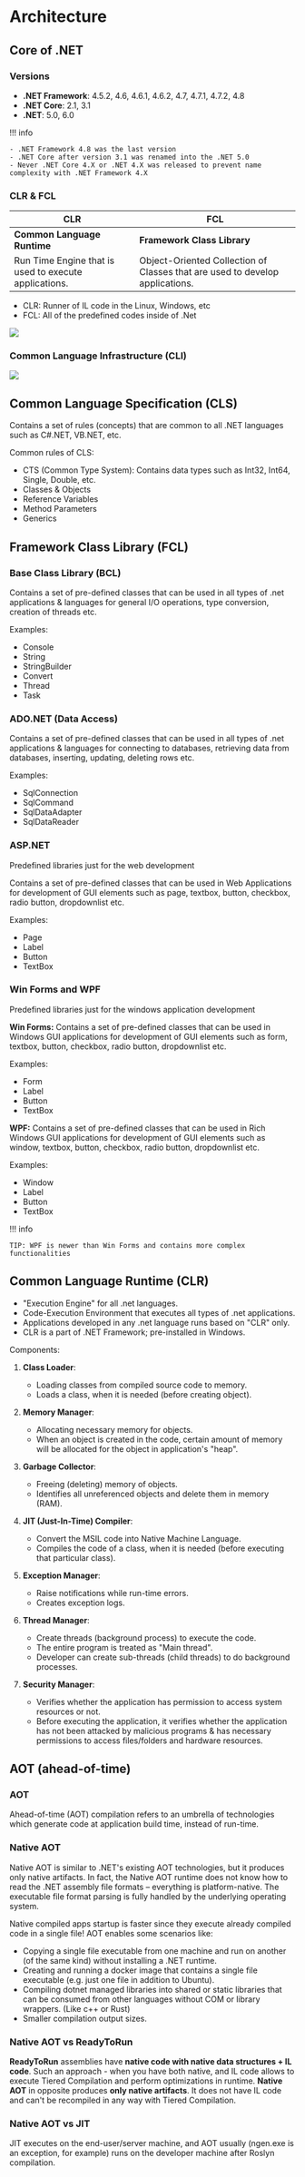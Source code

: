 # Architecture

## Core of .NET

### Versions

- **.NET Framework**: 4.5.2, 4.6, 4.6.1, 4.6.2, 4.7, 4.7.1, 4.7.2, 4.8
- **.NET Core**: 2.1, 3.1
- **.NET**: 5.0, 6.0

!!! info

    - .NET Framework 4.8 was the last version
    - .NET Core after version 3.1 was renamed into the .NET 5.0
    - Never .NET Core 4.X or .NET 4.X was released to prevent name complexity with .NET Framework 4.X

### CLR & FCL

| CLR                                                   | FCL                                                                          |
|-------------------------------------------------------|------------------------------------------------------------------------------|
| **Common Language Runtime**                           | **Framework Class Library**                                                  |
| Run Time Engine that is used to execute applications. | Object-Oriented Collection of Classes that are used to develop applications. |

- CLR: Runner of IL code in the Linux, Windows, etc
- FCL: All of the predefined codes inside of .Net

![](architecture/image9.jpg)

### Common Language Infrastructure (CLI)

![](architecture/image2.jpg)

## Common Language Specification (CLS)

Contains a set of rules (concepts) that are common to all .NET languages such as C#.NET, VB.NET, etc.

Common rules of CLS:

- CTS (Common Type System): Contains data types such as Int32, Int64, Single, Double, etc.
- Classes & Objects
- Reference Variables
- Method Parameters
- Generics

## Framework Class Library (FCL)

### Base Class Library (BCL)

Contains a set of pre-defined classes that can be used in all types of .net applications & languages for general I/O operations, type conversion, creation of threads etc.

Examples:

- Console
- String
- StringBuilder
- Convert
- Thread
- Task

### ADO.NET (Data Access)

Contains a set of pre-defined classes that can be used in all types of .net applications & languages for connecting to databases, retrieving data from databases, inserting, updating, deleting rows etc.

Examples:

- SqlConnection
- SqlCommand
- SqlDataAdapter
- SqlDataReader

### ASP.NET

Predefined libraries just for the web development

Contains a set of pre-defined classes that can be used in Web Applications for development of GUI elements such as page, textbox, button, checkbox, radio button, dropdownlist etc.

Examples:

- Page
- Label
- Button
- TextBox

### Win Forms and WPF

Predefined libraries just for the windows application development

**Win Forms:** Contains a set of pre-defined classes that can be used in Windows GUI applications for development of GUI elements such as form, textbox, button, checkbox, radio button, dropdownlist etc.

Examples:

- Form
- Label
- Button
- TextBox

**WPF:** Contains a set of pre-defined classes that can be used in Rich Windows GUI applications for development of GUI elements such as window, textbox, button, checkbox, radio button, dropdownlist etc.

Examples:

- Window
- Label
- Button
- TextBox

!!! info

    TIP: WPF is newer than Win Forms and contains more complex functionalities

## Common Language Runtime (CLR)

- "Execution Engine" for all .net languages.
- Code-Execution Environment that executes all types of .net applications.
- Applications developed in any .net language runs based on "CLR" only.
- CLR is a part of .NET Framework; pre-installed in Windows.

Components:

1. **Class Loader**:

   - Loading classes from compiled source code to memory.
   - Loads a class, when it is needed (before creating object).

2. **Memory Manager**:

   - Allocating necessary memory for objects.
   - When an object is created in the code, certain amount of memory will be allocated for the object in application's "heap".

3. **Garbage Collector**:

   - Freeing (deleting) memory of objects.
   - Identifies all unreferenced objects and delete them in memory (RAM).

4. **JIT (Just-In-Time) Compiler**:

   - Convert the MSIL code into Native Machine Language.
   - Compiles the code of a class, when it is needed (before executing that particular class).

5. **Exception Manager**:

   - Raise notifications while run-time errors.
   - Creates exception logs.

6. **Thread Manager**:

   - Create threads (background process) to execute the code.
   - The entire program is treated as "Main thread".
   - Developer can create sub-threads (child threads) to do background processes.

7. **Security Manager**:

   - Verifies whether the application has permission to access system resources or not.
   - Before executing the application, it verifies whether the application has not been attacked by malicious programs & has necessary permissions to access files/folders and hardware resources.

## AOT (ahead-of-time)

### AOT

Ahead-of-time (AOT) compilation refers to an umbrella of technologies which generate code at application build time, instead of run-time.

### Native AOT

Native AOT is similar to .NET's existing AOT technologies, but it produces only native artifacts. In fact, the Native AOT runtime does not know how to read the .NET assembly file formats – everything is platform-native. The executable file format parsing is fully handled by the underlying operating system.

Native compiled apps startup is faster since they execute already compiled code in a single file! AOT enables some scenarios like:

- Copying a single file executable from one machine and run on another (of the same kind) without installing a .NET runtime.
- Creating and running a docker image that contains a single file executable (e.g. just one file in addition to Ubuntu).
- Compiling dotnet managed libraries into shared or static libraries that can be consumed from other languages without COM or library wrappers. (Like c++ or Rust)
- Smaller compilation output sizes.

### Native AOT vs ReadyToRun

**ReadyToRun** assemblies have **native code with native data structures + IL code**. Such an approach - when you have both native, and IL code allows to execute Tiered Compilation and perform optimizations in runtime. **Native AOT** in opposite produces **only native artifacts**. It does not have IL code and can't be recompiled in any way with Tiered Compilation.

### Native AOT vs JIT

JIT executes on the end-user/server machine, and AOT usually (ngen.exe is an exception, for example) runs on the developer machine after Roslyn compilation.
